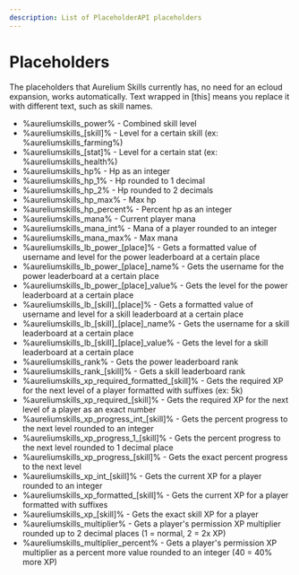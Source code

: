 ```yaml
---
description: List of PlaceholderAPI placeholders
---
```


# Placeholders

The placeholders that Aurelium Skills currently has, no need for an ecloud expansion, works automatically. Text wrapped in \[this\] means you replace it with different text, such as skill names.

* %aureliumskills\_power% - Combined skill level
* %aureliumskills\_\[skill\]% - Level for a certain skill \(ex: %aureliumskills\_farming%\)
* %aureliumskills\_\[stat\]% - Level for a certain stat \(ex: %aureliumskills\_health%\)
* %aureliumskills\_hp% - Hp as an integer
* %aureliumskills\_hp\_1% - Hp rounded to 1 decimal
* %aureliumskills\_hp\_2% - Hp rounded to 2 decimals
* %aureliumskills\_hp\_max% - Max hp
* %aureliumskills\_hp\_percent% - Percent hp as an integer
* %aureliumskills\_mana% - Current player mana
* %aureliumskills\_mana\_int% - Mana of a player rounded to an integer  
* %aureliumskills\_mana\_max% - Max mana
* %aureliumskills_lb\_power_\[place\]% - Gets a formatted value of username and level for the power leaderboard at a certain place
* %aureliumskills_lb\_power_\[place\]\_name% - Gets the username for the power leaderboard at a certain place
* %aureliumskills_lb\_power_\[place\]\_value% - Gets the level for the power leaderboard at a certain place
* %aureliumskills_lb_\[skill\]\_\[place\]% - Gets a formatted value of username and level for a skill leaderboard at a certain place
* %aureliumskills_lb_\[skill\]\_\[place\]\_name% - Gets the username for a skill leaderboard at a certain place
* %aureliumskills_lb_\[skill\]\_\[place\]\_value% - Gets the level for a skill leaderboard at a certain place
* %aureliumskills\_rank% - Gets the power leaderboard rank
* %aureliumskills_rank_\[skill\]% - Gets a skill leaderboard rank
* %aureliumskills_xp\_required\_formatted_\[skill\]% - Gets the required XP for the next level of a player formatted with suffixes \(ex: 5k\)
* %aureliumskills_xp\_required_\[skill\]% - Gets the required XP for the next level of a player as an exact number
* %aureliumskills_xp\_progress\_int_\[skill\]% - Gets the percent progress to the next level rounded to an integer
* %aureliumskills_xp\_progress\_1_\[skill\]% - Gets the percent progress to the next level rounded to 1 decimal place
* %aureliumskills_xp\_progress_\[skill\]% - Gets the exact percent progress to the next level
* %aureliumskills_xp\_int_\[skill\]% - Gets the current XP for a player rounded to an integer
* %aureliumskills_xp\_formatted_\[skill\]% - Gets the current XP for a player formatted with suffixes
* %aureliumskills_xp_\[skill\]% - Gets the exact skill XP for a player
* %aureliumskills\_multiplier% - Gets a player's permission XP multiplier rounded up to 2 decimal places \(1 = normal, 2 = 2x XP\)
* %aureliumskills\_multiplier\_percent% - Gets a player's permission XP multiplier as a percent more value rounded to an integer \(40 = 40% more XP\)

